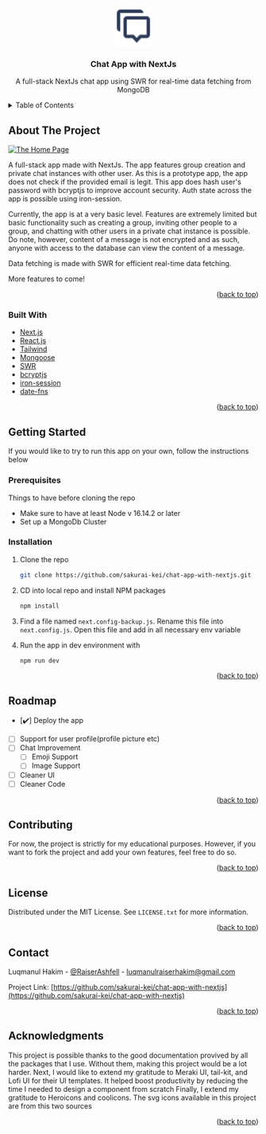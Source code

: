 <div id="top"></div>
<!--
*** Thanks for checking out the Best-README-Template. If you have a suggestion
*** that would make this better, please fork the repo and create a pull request
*** or simply open an issue with the tag "enhancement".
*** Don't forget to give the project a star!
*** Thanks again! Now go create something AMAZING! :D
-->

<!-- PROJECT SHIELDS -->
<!--
*** I'm using markdown "reference style" links for readability.
*** Reference links are enclosed in brackets [ ] instead of parentheses ( ).
*** See the bottom of this document for the declaration of the reference variables
*** for contributors-url, forks-url, etc. This is an optional, concise syntax you may use.
*** https://www.markdownguide.org/basic-syntax/#reference-style-links
-->
<!-- [![Contributors][contributors-shield]][contributors-url]
[![Forks][forks-shield]][forks-url]
[![Stargazers][stars-shield]][stars-url]
[![Issues][issues-shield]][issues-url]
[![MIT License][license-shield]][license-url]
[![LinkedIn][linkedin-shield]][linkedin-url] -->

<!-- PROJECT LOGO -->
<br />
<div align="center">
  <a href="https://github.com/sakurai-kei/chat-app-with-nextjs">
    <img src="public/chat_alt.svg" alt="Readme Logo" width="80" height="80">
  </a>

<h3 align="center">Chat App with NextJs</h3>

  <p align="center">
    A full-stack NextJs chat app using SWR for real-time data fetching from MongoDB
    <br />
    <!-- <a href="https://github.com/github_username/repo_name"><strong>Explore the docs »</strong></a>
    <br />
    <br />
    <a href="https://github.com/github_username/repo_name">View Demo</a>
    ·
    <a href="https://github.com/github_username/repo_name/issues">Report Bug</a>
    ·
    <a href="https://github.com/github_username/repo_name/issues">Request Feature</a> -->
  </p>
</div>

<!-- TABLE OF CONTENTS -->
<details>
  <summary>Table of Contents</summary>
  <ol>
    <li>
      <a href="#about-the-project">About The Project</a>
      <ul>
        <li><a href="#built-with">Built With</a></li>
      </ul>
    </li>
    <li>
      <a href="#getting-started">Getting Started</a>
      <ul>
        <li><a href="#prerequisites">Prerequisites</a></li>
        <li><a href="#installation">Installation</a></li>
      </ul>
    </li>
    <li><a href="#roadmap">Roadmap</a></li>
    <li><a href="#contributing">Contributing</a></li>
    <li><a href="#license">License</a></li>
    <li><a href="#contact">Contact</a></li>
    <li><a href="#acknowledgments">Acknowledgments</a></li>
  </ol>
</details>

<!-- ABOUT THE PROJECT -->

## About The Project

[![The Home Page][product-screenshot]](https://github.com/Sakurai-Kei/chat-app-with-nextjs/blob/main/public/web-example.png)

A full-stack app made with NextJs. The app features group creation and private chat instances with other user. As this is a prototype app, the app does not check if
the provided email is legit. This app does hash user's password with bcryptjs to improve account security. Auth state across the app is possible using iron-session.

Currently, the app is at a very basic level. Features are extremely limited but basic functionality such as creating a group, inviting other people to a group, and
chatting with other users in a private chat instance is possible. Do note, however, content of a message is not encrypted and as such, anyone with access to the database
can view the content of a message.

Data fetching is made with SWR for efficient real-time data fetching.

More features to come!

<p align="right">(<a href="#top">back to top</a>)</p>

### Built With

- [Next.js](https://nextjs.org/)
- [React.js](https://reactjs.org/)
- [Tailwind](https://tailwindcss.com/)
- [Mongoose](https://mongoosejs.com/)
- [SWR](https://swr.vercel.app/)
- [bcryptjs](https://github.com/dcodeIO/bcrypt.js)
- [iron-session](https://github.com/vvo/iron-session)
- [date-fns](https://date-fns.org/)

<p align="right">(<a href="#top">back to top</a>)</p>

<!-- GETTING STARTED -->

## Getting Started

If you would like to try to run this app on your own, follow the instructions below

### Prerequisites

Things to have before cloning the repo

- Make sure to have at least Node v 16.14.2 or later
- Set up a MongoDb Cluster

### Installation

1. Clone the repo
   ```sh
   git clone https://github.com/sakurai-kei/chat-app-with-nextjs.git
   ```
2. CD into local repo and install NPM packages
   ```sh
   npm install
   ```
3. Find a file named `next.config-backup.js`. Rename this file into `next.config.js`. Open this file and add in all necessary env variable

4. Run the app in dev environment with
   ```sh
   npm run dev
   ```

<p align="right">(<a href="#top">back to top</a>)</p>

<!-- ROADMAP -->

## Roadmap

- [✔️] Deploy the app
- [ ] Support for user profile(profile picture etc)
- [ ] Chat Improvement
  - [ ] Emoji Support
  - [ ] Image Support
- [ ] Cleaner UI
- [ ] Cleaner Code

<p align="right">(<a href="#top">back to top</a>)</p>

<!-- CONTRIBUTING -->

## Contributing

For now, the project is strictly for my educational purposes. However, if you want to fork the project and add your own features, feel free to do so.

<p align="right">(<a href="#top">back to top</a>)</p>

<!-- LICENSE -->

## License

Distributed under the MIT License. See `LICENSE.txt` for more information.

<p align="right">(<a href="#top">back to top</a>)</p>

<!-- CONTACT -->

## Contact

Luqmanul Hakim - [@RaiserAshfell](https://twitter.com/RaiserAshfell) - luqmanulraiserhakim@gmail.com

Project Link: [https://github.com/sakurai-kei/chat-app-with-nextjs](https://github.com/sakurai-kei/chat-app-with-nextjs)

<p align="right">(<a href="#top">back to top</a>)</p>

<!-- ACKNOWLEDGMENTS -->

## Acknowledgments

This project is possible thanks to the good documentation provived by all the packages that I use. Without them, making this project would be a lot harder.
Next, I would like to extend my gratitude to Meraki UI, tail-kit, and Lofi UI for their UI templates. It helped boost productivity by reducing the time I needed to design a component from scratch
Finally, I extend my gratitude to Heroicons and coolicons. The svg icons available in this project are from this two sources

<!-- * []()
* []()
* []() -->

<p align="right">(<a href="#top">back to top</a>)</p>

<!-- MARKDOWN LINKS & IMAGES -->
<!-- https://www.markdownguide.org/basic-syntax/#reference-style-links -->

[contributors-shield]: https://img.shields.io/github/contributors/github_username/repo_name.svg?style=for-the-badge
[contributors-url]: https://github.com/github_username/repo_name/graphs/contributors
[forks-shield]: https://img.shields.io/github/forks/github_username/repo_name.svg?style=for-the-badge
[forks-url]: https://github.com/github_username/repo_name/network/members
[stars-shield]: https://img.shields.io/github/stars/github_username/repo_name.svg?style=for-the-badge
[stars-url]: https://github.com/github_username/repo_name/stargazers
[issues-shield]: https://img.shields.io/github/issues/github_username/repo_name.svg?style=for-the-badge
[issues-url]: https://github.com/github_username/repo_name/issues
[license-shield]: https://img.shields.io/github/license/github_username/repo_name.svg?style=for-the-badge
[license-url]: https://github.com/github_username/repo_name/blob/master/LICENSE.txt
[linkedin-shield]: https://img.shields.io/badge/-LinkedIn-black.svg?style=for-the-badge&logo=linkedin&colorB=555
[linkedin-url]: https://linkedin.com/in/linkedin_username
[product-screenshot]: images/screenshot.png
